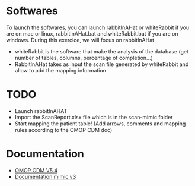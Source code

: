 # Softwares

To launch the softwares, you can launch rabbitInAHat or whiteRabbit if you are on mac or linux, rabbitInAHat.bat and whiteRabbit.bat if you are on windows.
During this exercice, we will focus on rabbitInAHat

- whiteRabbit is the software that make the analysis of the database (get number of tables, columns, percentage of completion...)
- RabbitInAHat takes as input the scan file generated by whiteRabbit and allow to add the mapping information

# TODO

- Launch rabbitInAHAT
- Import the ScanReport.xlsx file which is in the scan-mimic folder
- Start mapping the patient table! (Add arrows, comments and mapping rules according to the OMOP CDM doc)

# Documentation

- [OMOP CDM V5.4](https://ohdsi.github.io/CommonDataModel/cdm54.html)
- [Documentation mimic v3](https://mimic.mit.edu/docs/iii/tables)
